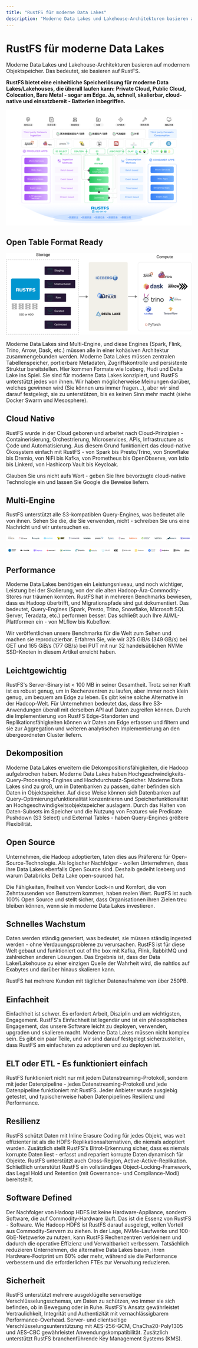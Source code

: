 ```yaml
---
title: "RustFS für moderne Data Lakes"
description: "Moderne Data Lakes und Lakehouse-Architekturen basieren auf modernem Objektspeicher. Das bedeutet, sie basieren auf RustFS."
---
```


# RustFS für moderne Data Lakes

Moderne Data Lakes und Lakehouse-Architekturen basieren auf modernem Objektspeicher. Das bedeutet, sie basieren auf RustFS.

**RustFS bietet eine einheitliche Speicherlösung für moderne Data Lakes/Lakehouses, die überall laufen kann: Private Cloud, Public Cloud, Colocation, Bare Metal - sogar am Edge. Ja, schnell, skalierbar, cloud-native und einsatzbereit - Batterien inbegriffen.**

![Data Lake Architecture](images/data-lake-architecture.png)

## Open Table Format Ready

![Table Formats](images/table-formats.png)

Moderne Data Lakes sind Multi-Engine, und diese Engines (Spark, Flink, Trino, Arrow, Dask, etc.) müssen alle in einer kohäsiven Architektur zusammengebunden werden. Moderne Data Lakes müssen zentralen Tabellenspeicher, portierbare Metadaten, Zugriffskontrolle und persistente Struktur bereitstellen. Hier kommen Formate wie Iceberg, Hudi und Delta Lake ins Spiel. Sie sind für moderne Data Lakes konzipiert, und RustFS unterstützt jedes von ihnen. Wir haben möglicherweise Meinungen darüber, welches gewinnen wird (Sie können uns immer fragen...), aber wir sind darauf festgelegt, sie zu unterstützen, bis es keinen Sinn mehr macht (siehe Docker Swarm und Mesosphere).

## Cloud Native

RustFS wurde in der Cloud geboren und arbeitet nach Cloud-Prinzipien - Containerisierung, Orchestrierung, Microservices, APIs, Infrastructure as Code und Automatisierung. Aus diesem Grund funktioniert das cloud-native Ökosystem einfach mit RustFS - von Spark bis Presto/Trino, von Snowflake bis Dremio, von NiFi bis Kafka, von Prometheus bis OpenObserve, von Istio bis Linkerd, von Hashicorp Vault bis Keycloak.

Glauben Sie uns nicht aufs Wort - geben Sie Ihre bevorzugte cloud-native Technologie ein und lassen Sie Google die Beweise liefern.

## Multi-Engine

RustFS unterstützt alle S3-kompatiblen Query-Engines, was bedeutet alle von ihnen. Sehen Sie die, die Sie verwenden, nicht - schreiben Sie uns eine Nachricht und wir untersuchen es.

![Multi-Engine Support](images/multi-engine-1.svg)

![Multi-Engine Support](images/multi-engine-2.svg)

## Performance

Moderne Data Lakes benötigen ein Leistungsniveau, und noch wichtiger, Leistung bei der Skalierung, von der die alten Hadoop-Ära-Commodity-Stores nur träumen konnten. RustFS hat in mehreren Benchmarks bewiesen, dass es Hadoop übertrifft, und Migrationspfade sind gut dokumentiert. Das bedeutet, Query-Engines (Spark, Presto, Trino, Snowflake, Microsoft SQL Server, Teradata, etc.) performen besser. Das schließt auch Ihre AI/ML-Plattformen ein - von MLflow bis Kubeflow.

Wir veröffentlichen unsere Benchmarks für die Welt zum Sehen und machen sie reproduzierbar. Erfahren Sie, wie wir 325 GiB/s (349 GB/s) bei GET und 165 GiB/s (177 GB/s) bei PUT mit nur 32 handelsüblichen NVMe SSD-Knoten in diesem Artikel erreicht haben.

## Leichtgewichtig

RustFS's Server-Binary ist < 100 MB in seiner Gesamtheit. Trotz seiner Kraft ist es robust genug, um in Rechenzentren zu laufen, aber immer noch klein genug, um bequem am Edge zu leben. Es gibt keine solche Alternative in der Hadoop-Welt. Für Unternehmen bedeutet das, dass Ihre S3-Anwendungen überall mit derselben API auf Daten zugreifen können. Durch die Implementierung von RustFS Edge-Standorten und Replikationsfähigkeiten können wir Daten am Edge erfassen und filtern und sie zur Aggregation und weiteren analytischen Implementierung an den übergeordneten Cluster liefern.

## Dekomposition

Moderne Data Lakes erweitern die Dekompositionsfähigkeiten, die Hadoop aufgebrochen haben. Moderne Data Lakes haben Hochgeschwindigkeits-Query-Processing-Engines und Hochdurchsatz-Speicher. Moderne Data Lakes sind zu groß, um in Datenbanken zu passen, daher befinden sich Daten in Objektspeicher. Auf diese Weise können sich Datenbanken auf Query-Optimierungsfunktionalität konzentrieren und Speicherfunktionalität an Hochgeschwindigkeitsobjektspeicher auslagern. Durch das Halten von Daten-Subsets im Speicher und die Nutzung von Features wie Predicate Pushdown (S3 Select) und External Tables - haben Query-Engines größere Flexibilität.

## Open Source

Unternehmen, die Hadoop adoptierten, taten dies aus Präferenz für Open-Source-Technologie. Als logischer Nachfolger - wollen Unternehmen, dass ihre Data Lakes ebenfalls Open Source sind. Deshalb gedeiht Iceberg und warum Databricks Delta Lake open-sourced hat.

Die Fähigkeiten, Freiheit von Vendor Lock-in und Komfort, die von Zehntausenden von Benutzern kommen, haben realen Wert. RustFS ist auch 100% Open Source und stellt sicher, dass Organisationen ihren Zielen treu bleiben können, wenn sie in moderne Data Lakes investieren.

## Schnelles Wachstum

Daten werden ständig generiert, was bedeutet, sie müssen ständig ingested werden - ohne Verdauungsprobleme zu verursachen. RustFS ist für diese Welt gebaut und funktioniert out of the box mit Kafka, Flink, RabbitMQ und zahlreichen anderen Lösungen. Das Ergebnis ist, dass der Data Lake/Lakehouse zu einer einzigen Quelle der Wahrheit wird, die nahtlos auf Exabytes und darüber hinaus skalieren kann.

RustFS hat mehrere Kunden mit täglicher Datenaufnahme von über 250PB.

## Einfachheit

Einfachheit ist schwer. Es erfordert Arbeit, Disziplin und am wichtigsten, Engagement. RustFS's Einfachheit ist legendär und ist ein philosophisches Engagement, das unsere Software leicht zu deployen, verwenden, upgraden und skalieren macht. Moderne Data Lakes müssen nicht komplex sein. Es gibt ein paar Teile, und wir sind darauf festgelegt sicherzustellen, dass RustFS am einfachsten zu adoptieren und zu deployen ist.

## ELT oder ETL - Es funktioniert einfach

RustFS funktioniert nicht nur mit jedem Datenstreaming-Protokoll, sondern mit jeder Datenpipeline - jedes Datenstreaming-Protokoll und jede Datenpipeline funktioniert mit RustFS. Jeder Anbieter wurde ausgiebig getestet, und typischerweise haben Datenpipelines Resilienz und Performance.

## Resilienz

RustFS schützt Daten mit Inline Erasure Coding für jedes Objekt, was weit effizienter ist als die HDFS-Replikationsalternativen, die niemals adoptiert wurden. Zusätzlich stellt RustFS's Bitrot-Erkennung sicher, dass es niemals korrupte Daten liest - erfasst und repariert korrupte Daten dynamisch für Objekte. RustFS unterstützt auch Cross-Region, Active-Active-Replikation. Schließlich unterstützt RustFS ein vollständiges Object-Locking-Framework, das Legal Hold und Retention (mit Governance- und Compliance-Modi) bereitstellt.

## Software Defined

Der Nachfolger von Hadoop HDFS ist keine Hardware-Appliance, sondern Software, die auf Commodity-Hardware läuft. Das ist die Essenz von RustFS - Software. Wie Hadoop HDFS ist RustFS darauf ausgelegt, vollen Vorteil aus Commodity-Servern zu ziehen. In der Lage, NVMe-Laufwerke und 100-GbE-Netzwerke zu nutzen, kann RustFS Rechenzentren verkleinern und dadurch die operative Effizienz und Verwaltbarkeit verbessern. Tatsächlich reduzieren Unternehmen, die alternative Data Lakes bauen, ihren Hardware-Footprint um 60% oder mehr, während sie die Performance verbessern und die erforderlichen FTEs zur Verwaltung reduzieren.

## Sicherheit

RustFS unterstützt mehrere ausgeklügelte serverseitige Verschlüsselungsschemas, um Daten zu schützen, wo immer sie sich befinden, ob in Bewegung oder in Ruhe. RustFS's Ansatz gewährleistet Vertraulichkeit, Integrität und Authentizität mit vernachlässigbarem Performance-Overhead. Server- und clientseitige Verschlüsselungsunterstützung mit AES-256-GCM, ChaCha20-Poly1305 und AES-CBC gewährleistet Anwendungskompatibilität. Zusätzlich unterstützt RustFS branchenführende Key Management Systems (KMS).

